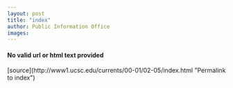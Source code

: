 ```yaml
---
layout: post
title: "index"
author: Public Information Office
images:
---
```


<h4>No valid url or html text provided</h4>
[source](http://www1.ucsc.edu/currents/00-01/02-05/index.html "Permalink to index")

